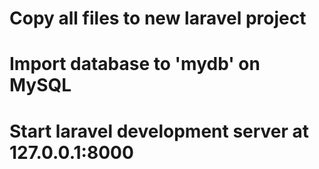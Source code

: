 # Copy all files to new laravel project
# Import database to 'mydb' on MySQL 
# Start laravel development server at 127.0.0.1:8000
